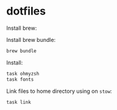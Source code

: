 # dotfiles

Install brew:

Install brew bundle:

```bash
brew bundle
```

Install:

```bash
task ohmyzsh
task fonts
```

Link files to home directory using on `stow`:

```bash
task link
```
